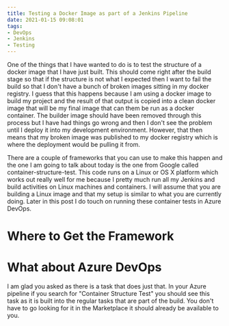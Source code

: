 ```yaml
---
title: Testing a Docker Image as part of a Jenkins Pipeline
date: 2021-01-15 09:08:01
tags:
- DevOps
- Jenkins
- Testing
---
```

One of the things that I have wanted to do is to test the structure of a docker image that I have just built.  This should come right after the build stage so that if the structure is not what I expected then I want to fail the build so that I don't have a bunch of broken images sitting in my docker registry.  I guess that this happens because I am using a docker image to build my project and the result of that output is copied into a clean docker image that will be my final image that can them be run as a docker container.  The builder image should have been removed through this process but I have had things go wrong and then I don't see the problem until I deploy it into my development environment.  However, that then means that my broken image was published to my docker registry which is where the deployment would be pulling it from.

There are a couple of frameworks that you can use to make this happen and the one I am going to talk about today is the one from Google called container-structure-test.  This code runs on a Linux or OS X platform which works out really well for me because I pretty much run all my Jenkins and build activities on Linux machines and containers.  I will assume that you are building a Linux image and that my setup is similar to what you are currently doing.  Later in this post I do touch on running these container tests in Azure DevOps.

# Where to Get the Framework


# What about Azure DevOps
I am glad you asked as there is a task that does just that.  In your Azure pipeline if you search for "Container Structure Test" you should see this task as it is built into the regular tasks that are part of the build.  You don't have to go looking for it in the Marketplace it should already be available to you.